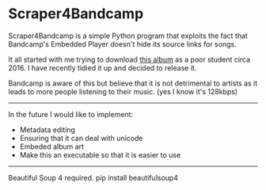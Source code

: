 # Scraper4Bandcamp



Scraper4Bandcamp is a simple Python program that exploits the fact that Bandcamp's Embedded Player doesn't hide its source links for songs.

It all started with me trying to download <a href="https://chinesefootball.bandcamp.com/album/chinese-football">this album</a> as a poor student circa 2016. I have recently tidied it up and decided to release it.

Bandcamp is aware of this but believe that it is not detrimental to artists as it leads to more people listening to their music. (yes I know it's 128kbps)




---
In the future I would like to implement:
+ Metadata editing
+ Ensuring that it can deal with unicode
+ Embeded album art
+ Make this an executable so that it is easier to use

---

Beautiful Soup 4 required.
pip install beautifulsoup4